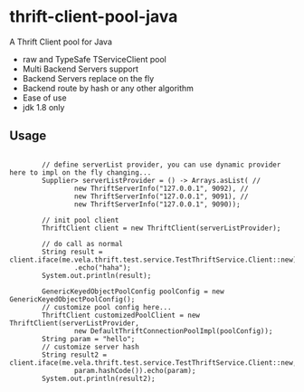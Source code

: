 thrift-client-pool-java
=======================

A Thrift Client pool for Java

* raw and TypeSafe TServiceClient pool
* Multi Backend Servers support
* Backend Servers replace on the fly
* Backend route by hash or any other algorithm
* Ease of use
* jdk 1.8 only

## Usage

<pre><code>
        // define serverList provider, you can use dynamic provider here to impl on the fly changing...
        Supplier<List<ThriftServerInfo>> serverListProvider = () -> Arrays.asList( //
                new ThriftServerInfo("127.0.0.1", 9092), //
                new ThriftServerInfo("127.0.0.1", 9091), //
                new ThriftServerInfo("127.0.0.1", 9090));

        // init pool client
        ThriftClient client = new ThriftClient(serverListProvider);

        // do call as normal
        String result = client.iface(me.vela.thrift.test.service.TestThriftService.Client::new)
                .echo("haha");
        System.out.println(result);

        GenericKeyedObjectPoolConfig poolConfig = new GenericKeyedObjectPoolConfig();
        // customize pool config here...
        ThriftClient customizedPoolClient = new ThriftClient(serverListProvider,
                new DefaultThriftConnectionPoolImpl(poolConfig));
        String param = "hello";
        // customize server hash
        String result2 = client.iface(me.vela.thrift.test.service.TestThriftService.Client::new,
                param.hashCode()).echo(param);
        System.out.println(result2);
    
</pre></code>
